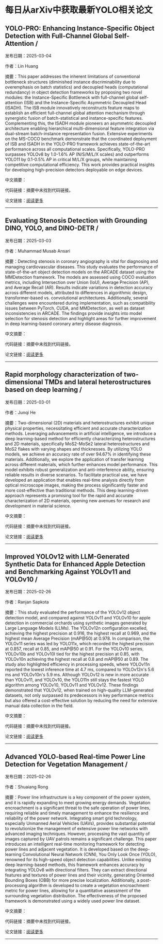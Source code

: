 # 每日从arXiv中获取最新YOLO相关论文


## YOLO\-PRO: Enhancing Instance\-Specific Object Detection with Full\-Channel Global Self\-Attention / 

发布日期：2025-03-04

作者：Lin Huang

摘要：This paper addresses the inherent limitations of conventional bottleneck structures \(diminished instance discriminability due to overemphasis on batch statistics\) and decoupled heads \(computational redundancy\) in object detection frameworks by proposing two novel modules: the Instance\-Specific Bottleneck with full\-channel global self\-attention \(ISB\) and the Instance\-Specific Asymmetric Decoupled Head \(ISADH\). The ISB module innovatively reconstructs feature maps to establish an efficient full\-channel global attention mechanism through synergistic fusion of batch\-statistical and instance\-specific features. Complementing this, the ISADH module pioneers an asymmetric decoupled architecture enabling hierarchical multi\-dimensional feature integration via dual\-stream batch\-instance representation fusion. Extensive experiments on the MS\-COCO benchmark demonstrate that the coordinated deployment of ISB and ISADH in the YOLO\-PRO framework achieves state\-of\-the\-art performance across all computational scales. Specifically, YOLO\-PRO surpasses YOLOv8 by 1.0\-1.6% AP \(N/S/M/L/X scales\) and outperforms YOLO11 by 0.1\-0.5% AP in critical M/L/X groups, while maintaining competitive computational efficiency. This work provides practical insights for developing high\-precision detectors deployable on edge devices.

中文摘要：


代码链接：摘要中未找到代码链接。

论文链接：[阅读更多](http://arxiv.org/abs/2503.02348v1)

---


## Evaluating Stenosis Detection with Grounding DINO, YOLO, and DINO\-DETR / 

发布日期：2025-03-03

作者：Muhammad Musab Ansari

摘要：Detecting stenosis in coronary angiography is vital for diagnosing and managing cardiovascular diseases. This study evaluates the performance of state\-of\-the\-art object detection models on the ARCADE dataset using the MMDetection framework. The models are assessed using COCO evaluation metrics, including Intersection over Union \(IoU\), Average Precision \(AP\), and Average Recall \(AR\). Results indicate variations in detection accuracy across different models, attributed to differences in algorithmic design, transformer\-based vs. convolutional architectures. Additionally, several challenges were encountered during implementation, such as compatibility issues between PyTorch, CUDA, and MMDetection, as well as dataset inconsistencies in ARCADE. The findings provide insights into model selection for stenosis detection and highlight areas for further improvement in deep learning\-based coronary artery disease diagnosis.

中文摘要：


代码链接：摘要中未找到代码链接。

论文链接：[阅读更多](http://arxiv.org/abs/2503.01601v1)

---


## Rapid morphology characterization of two\-dimensional TMDs and lateral heterostructures based on deep learning / 

发布日期：2025-03-01

作者：Junqi He

摘要：Two\-dimensional \(2D\) materials and heterostructures exhibit unique physical properties, necessitating efficient and accurate characterization methods. Leveraging advancements in artificial intelligence, we introduce a deep learning\-based method for efficiently characterizing heterostructures and 2D materials, specifically MoS2\-MoSe2 lateral heterostructures and MoS2 flakes with varying shapes and thicknesses. By utilizing YOLO models, we achieve an accuracy rate of over 94.67% in identifying these materials. Additionally, we explore the application of transfer learning across different materials, which further enhances model performance. This model exhibits robust generalization and anti\-interference ability, ensuring reliable results in diverse scenarios. To facilitate practical use, we have developed an application that enables real\-time analysis directly from optical microscope images, making the process significantly faster and more cost\-effective than traditional methods. This deep learning\-driven approach represents a promising tool for the rapid and accurate characterization of 2D materials, opening new avenues for research and development in material science.

中文摘要：


代码链接：摘要中未找到代码链接。

论文链接：[阅读更多](http://arxiv.org/abs/2503.00470v1)

---


## Improved YOLOv12 with LLM\-Generated Synthetic Data for Enhanced Apple Detection and Benchmarking Against YOLOv11 and YOLOv10 / 

发布日期：2025-02-26

作者：Ranjan Sapkota

摘要：This study evaluated the performance of the YOLOv12 object detection model, and compared against YOLOv11 and YOLOv10 for apple detection in commercial orchards using synthetic images generated by Large Language Models \(LLMs\). The YOLOv12n configuration excelled, achieving the highest precision at 0.916, the highest recall at 0.969, and the highest mean Average Precision \(mAP@50\) at 0.978. In comparison, the YOLOv11 series was led by YOLO11x, which recorded the highest precision at 0.857, recall at 0.85, and mAP@50 at 0.91. For the YOLOv10 series, YOLOv10b and YOLOv10l tied for the highest precision at 0.85, with YOLOv10n achieving the highest recall at 0.8 and mAP@50 at 0.89. The study also highlighted efficiency in processing speeds, where YOLOv11n reported the lowest inference time at 4.7 ms, compared to YOLOv12n's 5.6 ms and YOLOv10n's 5.9 ms. Although YOLOv12 is new in more accurate than YOLOv11, and YOLOv10, the YOLO11n still stays the fastest YOLO algorithm among YOLOv10, YOLOv11 and YOLOv12. These findings demonstrated that YOLOv12, when trained on high\-quality LLM\-generated datasets, not only surpassed its predecessors in key performance metrics but also offered a cost\-effective solution by reducing the need for extensive manual data collection in the field.

中文摘要：


代码链接：摘要中未找到代码链接。

论文链接：[阅读更多](http://arxiv.org/abs/2503.00057v1)

---


## Advanced YOLO\-based Real\-time Power Line Detection for Vegetation Management / 

发布日期：2025-02-26

作者：Shuaiang Rong

摘要：Power line infrastructure is a key component of the power system, and it is rapidly expanding to meet growing energy demands. Vegetation encroachment is a significant threat to the safe operation of power lines, requiring reliable and timely management to enhance the resilience and reliability of the power network. Integrating smart grid technology, especially Unmanned Aerial Vehicles \(UAVs\), provides substantial potential to revolutionize the management of extensive power line networks with advanced imaging techniques. However, processing the vast quantity of images captured by UAV patrols remains a significant challenge. This paper introduces an intelligent real\-time monitoring framework for detecting power lines and adjacent vegetation. It is developed based on the deep\-learning Convolutional Neural Network \(CNN\), You Only Look Once \(YOLO\), renowned for its high\-speed object detection capabilities. Unlike existing deep learning\-based methods, this framework enhances accuracy by integrating YOLOv8 with directional filters. They can extract directional features and textures of power lines and their vicinity, generating Oriented Bounding Boxes \(OBB\) for more precise localization. Additionally, a post\-processing algorithm is developed to create a vegetation encroachment metric for power lines, allowing for a quantitative assessment of the surrounding vegetation distribution. The effectiveness of the proposed framework is demonstrated using a widely used power line dataset.

中文摘要：


代码链接：摘要中未找到代码链接。

论文链接：[阅读更多](http://arxiv.org/abs/2503.00044v1)

---

